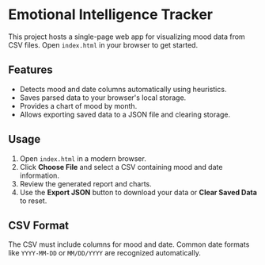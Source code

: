 # Emotional Intelligence Tracker

This project hosts a single-page web app for visualizing mood data from CSV files. Open `index.html` in your browser to get started.

## Features

- Detects mood and date columns automatically using heuristics.
- Saves parsed data to your browser's local storage.
- Provides a chart of mood by month.
- Allows exporting saved data to a JSON file and clearing storage.

## Usage

1. Open `index.html` in a modern browser.
2. Click **Choose File** and select a CSV containing mood and date information.
3. Review the generated report and charts.
4. Use the **Export JSON** button to download your data or **Clear Saved Data** to reset.

## CSV Format

The CSV must include columns for mood and date. Common date formats like `YYYY-MM-DD` or `MM/DD/YYYY` are recognized automatically.

